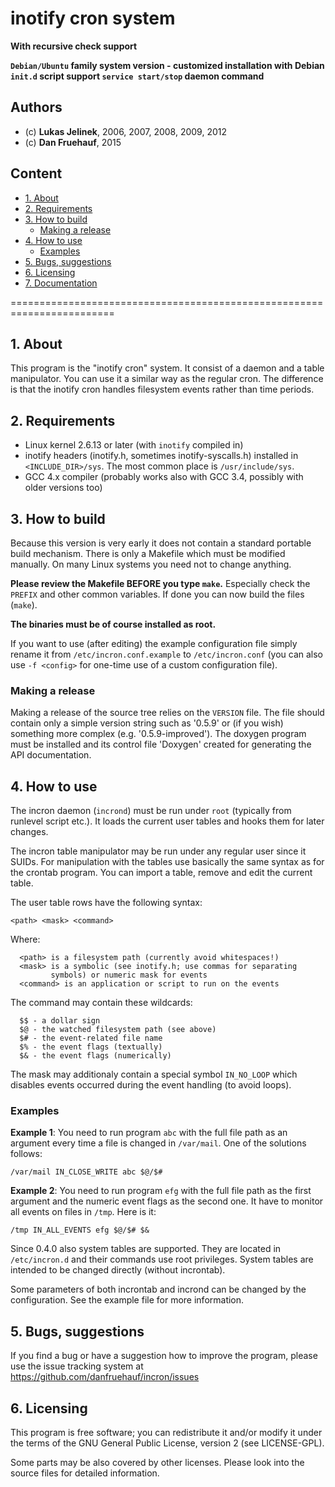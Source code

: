 # inotify cron system
**With recursive check support**

**`Debian/Ubuntu` family system version - customized installation with Debian
`init.d` script support `service start/stop` daemon command**

## Authors
* (c) **Lukas Jelinek**, 2006, 2007, 2008, 2009, 2012
* (c) **Dan Fruehauf**, 2015

## Content

* [1. About](#1-about)
* [2. Requirements](#2-requirements)
* [3. How to build](#3-how-to-build)
  * [Making a release](#making-a-release)
* [4. How to use](#4-how-to-use)
  * [Examples](#examples)
* [5. Bugs, suggestions](#5-bugs-suggestions)
* [6. Licensing](#6-licensing)
* [7. Documentation](#7-documentation)


========================================================================


## 1. About
This program is the "inotify cron" system. It consist of a daemon and
a table manipulator. You can use it a similar way as the regular cron.
The difference is that the inotify cron handles filesystem events
rather than time periods.


## 2. Requirements
* Linux kernel 2.6.13 or later (with `inotify` compiled in)
* inotify headers (inotify.h, sometimes inotify-syscalls.h) installed in
  `<INCLUDE_DIR>/sys`. The most common place is `/usr/include/sys`.
* GCC 4.x compiler (probably works also with GCC 3.4, possibly with
  older versions too)


## 3. How to build
Because this version is very early it does not contain a standard
portable build mechanism. There is only a Makefile which must be
modified manually. On many Linux systems you need not to change
anything.

**Please review the Makefile BEFORE you type `make`.** Especially
check the `PREFIX` and other common variables. If done you can
now build the files (`make`).

**The binaries must be of course installed as root.**

If you want to use (after editing) the example configuration
file simply rename it from `/etc/incron.conf.example` to
`/etc/incron.conf` (you can also use `-f <config>` for one-time
use of a custom configuration file).

### Making a release
Making a release of the source tree relies on the `VERSION` file.
The file should contain only a simple version string such as '0.5.9'
or (if you wish) something more complex (e.g. '0.5.9-improved').
The doxygen program must be installed and its control file 'Doxygen'
created for generating the API documentation.


## 4. How to use
The incron daemon (`incrond`) must be run under `root` (typically from
runlevel script etc.). It loads the current user tables and hooks
them for later changes.

The incron table manipulator may be run under any regular user
since it SUIDs. For manipulation with the tables use basically
the same syntax as for the crontab program. You can import a table,
remove and edit the current table.

The user table rows have the following syntax:
```
<path> <mask> <command>
```

Where:
```
  <path> is a filesystem path (currently avoid whitespaces!)
  <mask> is a symbolic (see inotify.h; use commas for separating
         symbols) or numeric mask for events
  <command> is an application or script to run on the events
```

The command may contain these wildcards:
```
  $$ - a dollar sign
  $@ - the watched filesystem path (see above)
  $# - the event-related file name
  $% - the event flags (textually)
  $& - the event flags (numerically)
```

The mask may additionaly contain a special symbol `IN_NO_LOOP` which
disables events occurred during the event handling (to avoid loops).

### Examples
**Example 1**: You need to run program `abc` with the full file path as
an argument every time a file is changed in `/var/mail`. One of
the solutions follows:

```
/var/mail IN_CLOSE_WRITE abc $@/$#
```
**Example 2**: You need to run program `efg` with the full file path as
the first argument and the numeric event flags as the second one.
It have to monitor all events on files in `/tmp`. Here is it:

```
/tmp IN_ALL_EVENTS efg $@/$# $&
```

Since 0.4.0 also system tables are supported. They are located in
`/etc/incron.d` and their commands use root privileges. System tables
are intended to be changed directly (without incrontab).

Some parameters of both incrontab and incrond can be changed by
the configuration. See the example file for more information.


## 5. Bugs, suggestions
If you find a bug or have a suggestion how to improve the program,
please use the issue tracking system at <https://github.com/danfruehauf/incron/issues>


## 6. Licensing
This program is free software; you can redistribute it and/or
modify it under the terms of the GNU General Public License,
version 2  (see LICENSE-GPL).

Some parts may be also covered by other licenses.
Please look into the source files for detailed information.
